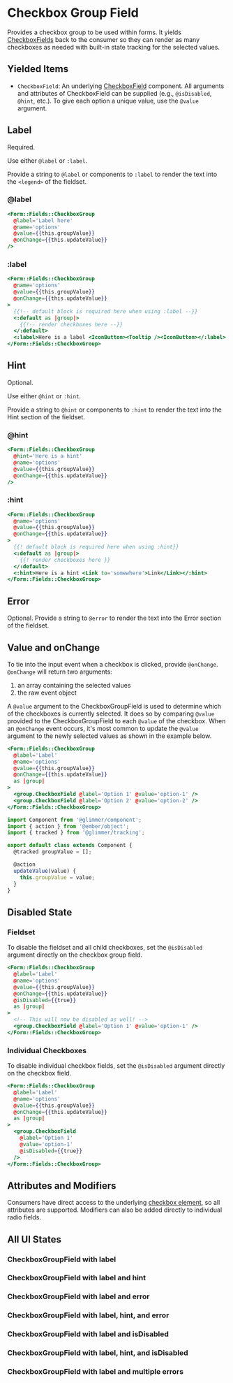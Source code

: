 # Checkbox Group Field

Provides a checkbox group to be used within forms. It yields [CheckboxFields](./checkbox-field) back to the consumer so they can render as many checkboxes as needed with built-in state tracking for the selected values.

## Yielded Items

- `CheckboxField`: An underlying [CheckboxField](./checkbox-field) component. All arguments and attributes of CheckboxField can be supplied (e.g., `@isDisabled`, `@hint`, etc.). To give each option a unique value, use the `@value` argument.

## Label

Required.

Use either `@label` or `:label`.

Provide a string to `@label` or components to `:label` to render the text into the `<legend>` of the fieldset.

### @label

```hbs template
<Form::Fields::CheckboxGroup
  @label='Label here'
  @name='options'
  @value={{this.groupValue}}
  @onChange={{this.updateValue}}
/>
```

### :label

```hbs template
<Form::Fields::CheckboxGroup
  @name='options'
  @value={{this.groupValue}}
  @onChange={{this.updateValue}}
>
  {{!-- default block is required here when using :label --}}
  <:default as |group|>
    {{!-- render checkboxes here --}}
  </:default>
  <:label>Here is a label <IconButton><Tooltip /><IconButton></:label>
</Form::Fields::CheckboxGroup>
```

## Hint

Optional.

Use either `@hint` or `:hint`.

Provide a string to `@hint` or components to `:hint` to render the text into the Hint section of the fieldset.

### @hint

```hbs template
<Form::Fields::CheckboxGroup
  @hint='Here is a hint'
  @name='options'
  @value={{this.groupValue}}
  @onChange={{this.updateValue}}
/>
```

### :hint

```hbs template
<Form::Fields::CheckboxGroup
  @name='options'
  @value={{this.groupValue}}
  @onChange={{this.updateValue}}
>
  {{! default block is required here when using :hint}}
  <:default as |group|>
    {{! render checkboxes here }}
  </:default>
  <:hint>Here is a hint <Link to='somewhere'>Link</Link></:hint>
</Form::Fields::CheckboxGroup>
```

## Error

Optional. Provide a string to `@error` to render the text into the Error section of the fieldset.

## Value and onChange

To tie into the input event when a checkbox is clicked, provide `@onChange`. `@onChange` will return two arguments:

1. an array containing the selected values
2. the raw event object

A `@value` argument to the CheckboxGroupField is used to determine which of the checkboxes is currently selected. It does so by comparing `@value` provided to the CheckboxGroupField to each `@value` of the checkbox. When an `@onChange` event occurs, it's most common to update the `@value` argument to the newly selected values as shown in the example below.

```hbs
<Form::Fields::CheckboxGroup
  @label='Label'
  @name='options'
  @value={{this.groupValue}}
  @onChange={{this.updateValue}}
  as |group|
>
  <group.CheckboxField @label='Option 1' @value='option-1' />
  <group.CheckboxField @label='Option 2' @value='option-2' />
</Form::Fields::CheckboxGroup>
```

```js
import Component from '@glimmer/component';
import { action } from '@ember/object';
import { tracked } from '@glimmer/tracking';

export default class extends Component {
  @tracked groupValue = [];

  @action
  updateValue(value) {
    this.groupValue = value;
  }
}
```

## Disabled State

### Fieldset

To disable the fieldset and all child checkboxes, set the `@isDisabled` argument directly on the checkbox group field.

```hbs
<Form::Fields::CheckboxGroup
  @label='Label'
  @name='options'
  @value={{this.groupValue}}
  @onChange={{this.updateValue}}
  @isDisabled={{true}}
  as |group|
>
  <!-- This will now be disabled as well! -->
  <group.CheckboxField @label='Option 1' @value='option-1' />
</Form::Fields::CheckboxGroup>
```

### Individual Checkboxes

To disable individual checkbox fields, set the `@isDisabled` argument directly on the checkbox field.

```hbs
<Form::Fields::CheckboxGroup
  @label='Label'
  @name='options'
  @value={{this.groupValue}}
  @onChange={{this.updateValue}}
  as |group|
>
  <group.CheckboxField
    @label='Option 1'
    @value='option-1'
    @isDisabled={{true}}
  />
</Form::Fields::CheckboxGroup>
```

## Attributes and Modifiers

Consumers have direct access to the underlying [checkbox element](https://developer.mozilla.org/en-US/docs/Web/HTML/Element/input/checkbox), so all attributes are supported. Modifiers can also be added directly to individual radio fields.

## All UI States

### CheckboxGroupField with label

<div class='mb-4 w-64'>
  <Form::Fields::CheckboxGroup
    @label='Label'
    @name='options-a'
    as |group|
  >
    <group.CheckboxField @label='Option 1' @value='option-1' />
    <group.CheckboxField @label='Option 2' @value='option-2'/>
    <group.CheckboxField @label='Option 3' @value='option-3'/>
    <group.CheckboxField @label='Option 4' @value='option-4'/>
  </Form::Fields::CheckboxGroup>
</div>

### CheckboxGroupField with label and hint

<div class='mb-4 w-64'>
  <Form::Fields::CheckboxGroup @label='Label' @name='options-b' @hint='Select an option' as |group|>
    <group.CheckboxField @label='Option 1' @value='option-1' />
    <group.CheckboxField @label='Option 2' @value='option-2' />
    <group.CheckboxField @label='Option 3' @value='option-3' />
  </Form::Fields::CheckboxGroup>
</div>

### CheckboxGroupField with label and error

<div class='mb-4 w-64'>
  <Form::Fields::CheckboxGroup @label='Label' @name='options-c' @error='With error' as |group|>
    <group.CheckboxField @label='Option 1' @value='option-1' />
    <group.CheckboxField @label='Option 2' @value='option-2' />
    <group.CheckboxField @label='Option 3' @value='option-3' />
  </Form::Fields::CheckboxGroup>
</div>

### CheckboxGroupField with label, hint, and error

<div class='mb-4 w-64'>
  <Form::Fields::CheckboxGroup @label='Label' @name='options-d' @hint='Select an option' @error='With error' as |group|>
    <group.CheckboxField @label='Option 1' @value='option-1' />
    <group.CheckboxField @label='Option 2' @value='option-2' />
    <group.CheckboxField @label='Option 3' @value='option-3' />
  </Form::Fields::CheckboxGroup>
</div>

### CheckboxGroupField with label and isDisabled

<div class='mb-4 w-64'>
  <Form::Fields::CheckboxGroup @label='Label' @name='disabled'  @isDisabled={{true}} as |group|>
    <group.CheckboxField @label='Option 1' @value='option-1' />
    <group.CheckboxField @label='Option 2' @value='option-2' />
    <group.CheckboxField @label='Option 3' @value='option-3' />
  </Form::Fields::CheckboxGroup>
</div>

### CheckboxGroupField with label, hint, and isDisabled

<div class='mb-4 w-64'>
  <Form::Fields::CheckboxGroup @label='Label' @name='disabled' @hint='With disabled' @isDisabled={{true}} as |group|>
    <group.CheckboxField @label='Option 1' @value='option-1' />
    <group.CheckboxField @label='Option 2' @value='option-2' />
    <group.CheckboxField @label='Option 3' @value='option-3' />
  </Form::Fields::CheckboxGroup>
</div>

### CheckboxGroupField with label and multiple errors

<div class='mb-4 w-64'>
  <Form::Fields::CheckboxGroup @label='Label' @name='multiple-errors' @error={{(array 'With error 1' 'With error 2' 'With error 3')}} as |group|>
    <group.CheckboxField @label='Option 1' @value='option-1' />
    <group.CheckboxField @label='Option 2' @value='option-2' />
    <group.CheckboxField @label='Option 3' @value='option-3' />
  </Form::Fields::CheckboxGroup>
</div>
